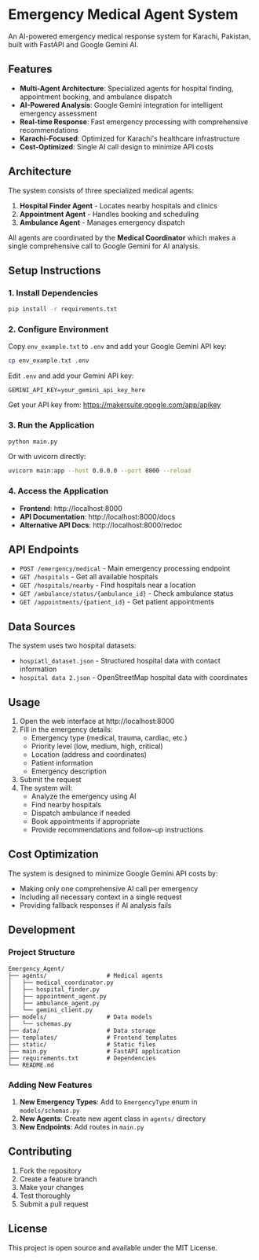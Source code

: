 # Emergency Medical Agent System

An AI-powered emergency medical response system for Karachi, Pakistan, built with FastAPI and Google Gemini AI.

## Features

- **Multi-Agent Architecture**: Specialized agents for hospital finding, appointment booking, and ambulance dispatch
- **AI-Powered Analysis**: Google Gemini integration for intelligent emergency assessment
- **Real-time Response**: Fast emergency processing with comprehensive recommendations
- **Karachi-Focused**: Optimized for Karachi's healthcare infrastructure
- **Cost-Optimized**: Single AI call design to minimize API costs

## Architecture

The system consists of three specialized medical agents:

1. **Hospital Finder Agent** - Locates nearby hospitals and clinics
2. **Appointment Agent** - Handles booking and scheduling
3. **Ambulance Agent** - Manages emergency dispatch

All agents are coordinated by the **Medical Coordinator** which makes a single comprehensive call to Google Gemini for AI analysis.

## Setup Instructions

### 1. Install Dependencies

```bash
pip install -r requirements.txt
```

### 2. Configure Environment

Copy `env_example.txt` to `.env` and add your Google Gemini API key:

```bash
cp env_example.txt .env
```

Edit `.env` and add your Gemini API key:
```
GEMINI_API_KEY=your_gemini_api_key_here
```

Get your API key from: https://makersuite.google.com/app/apikey

### 3. Run the Application

```bash
python main.py
```

Or with uvicorn directly:
```bash
uvicorn main:app --host 0.0.0.0 --port 8000 --reload
```

### 4. Access the Application

- **Frontend**: http://localhost:8000
- **API Documentation**: http://localhost:8000/docs
- **Alternative API Docs**: http://localhost:8000/redoc

## API Endpoints

- `POST /emergency/medical` - Main emergency processing endpoint
- `GET /hospitals` - Get all available hospitals
- `GET /hospitals/nearby` - Find hospitals near a location
- `GET /ambulance/status/{ambulance_id}` - Check ambulance status
- `GET /appointments/{patient_id}` - Get patient appointments

## Data Sources

The system uses two hospital datasets:
- `hospiatl_dataset.json` - Structured hospital data with contact information
- `hospital data 2.json` - OpenStreetMap hospital data with coordinates

## Usage

1. Open the web interface at http://localhost:8000
2. Fill in the emergency details:
   - Emergency type (medical, trauma, cardiac, etc.)
   - Priority level (low, medium, high, critical)
   - Location (address and coordinates)
   - Patient information
   - Emergency description
3. Submit the request
4. The system will:
   - Analyze the emergency using AI
   - Find nearby hospitals
   - Dispatch ambulance if needed
   - Book appointments if appropriate
   - Provide recommendations and follow-up instructions

## Cost Optimization

The system is designed to minimize Google Gemini API costs by:
- Making only one comprehensive AI call per emergency
- Including all necessary context in a single request
- Providing fallback responses if AI analysis fails

## Development

### Project Structure

```
Emergency_Agent/
├── agents/                 # Medical agents
│   ├── medical_coordinator.py
│   ├── hospital_finder.py
│   ├── appointment_agent.py
│   ├── ambulance_agent.py
│   └── gemini_client.py
├── models/                 # Data models
│   └── schemas.py
├── data/                   # Data storage
├── templates/              # Frontend templates
├── static/                 # Static files
├── main.py                 # FastAPI application
├── requirements.txt        # Dependencies
└── README.md
```

### Adding New Features

1. **New Emergency Types**: Add to `EmergencyType` enum in `models/schemas.py`
2. **New Agents**: Create new agent class in `agents/` directory
3. **New Endpoints**: Add routes in `main.py`

## Contributing

1. Fork the repository
2. Create a feature branch
3. Make your changes
4. Test thoroughly
5. Submit a pull request

## License

This project is open source and available under the MIT License.

